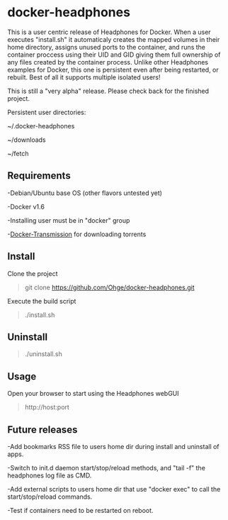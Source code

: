 # docker-headphones
This is a user centric release of Headphones for Docker. When a user executes "install.sh" it automaticaly creates the mapped volumes in their home directory, assigns unused ports to the container, and runs the container proccess using their UID and GID giving them full ownership of any files created by the container process. Unlike other Headphones examples for Docker, this one is persistent even after being restarted, or rebuilt. Best of all it supports multiple isolated users!

This is still a "very alpha" release. Please check back for the finished project.

Persistent user directories:

~/.docker-headphones

~/downloads

~/fetch

## Requirements
-Debian/Ubuntu base OS (other flavors untested yet)

-Docker v1.6

-Installing user must be in "docker" group

-[Docker-Transmission](https://github.com/Ohge/docker-transmission.git) for downloading torrents

## Install
Clone the project
> git clone https://github.com/Ohge/docker-headphones.git

Execute the build script
> ./install.sh

## Uninstall
> ./uninstall.sh

## Usage
Open your browser to start using the Headphones webGUI
> http://host:port

## Future releases
-Add bookmarks RSS file to users home dir during install and uninstall of apps.

-Switch to init.d daemon start/stop/reload methods, and "tail -f" the headphones log file as CMD.

-Add external scripts to users home dir that use "docker exec" to call the start/stop/reload commands.

-Test if containers need to be restarted on reboot.
